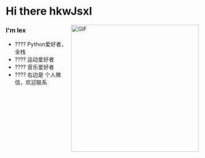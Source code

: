 <!---
HkwJsxl/HkwJsxl is a ✨ special ✨ repository because its `README.md` (this file) appears on your GitHub profile.
--->

# Hi there hkwJsxl
<img align="right" alt="GIF" width="333px" src="https://images.cnblogs.com/cnblogs_com/blogs/746036/galleries/2159824/o_220512093722_%E5%BE%AE%E4%BF%A1.jpg" />

### I'm lex
- ???? Python爱好者，全栈
- ???? 运动爱好者
- ???? 音乐爱好者
- ???? 右边是 个人微信，欢迎联系
